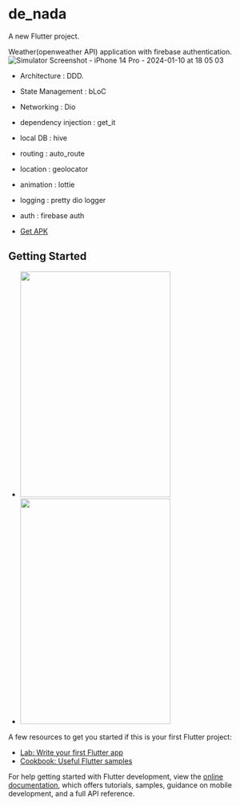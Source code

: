 # de_nada

A new Flutter project.

Weather(openweather API) application with firebase authentication.
![Simulator Screenshot - iPhone 14 Pro - 2024-01-10 at 18 05 03]()

- Architecture : DDD.
- State Management : bLoC
- Networking : Dio
- dependency injection : get_it
- local DB : hive
- routing : auto_route
- location : geolocator
- animation : lottie
- logging : pretty dio logger
- auth : firebase auth

- [Get APK](https://drive.google.com/drive/folders/1DuW9fZaS6Puh_gqWnyXzatEPFv0EiHcv?usp=drive_link)


## Getting Started

  

- <img src="https://github.com/TusharKhari/weather-app-bloc/assets/88612651/99395499-f362-46f0-90f5-3932c8a9a2ff" width="300" height="450" />
- <img src="https://github.com/TusharKhari/weather-app-bloc/assets/88612651/7ad8f448-e37a-4aef-9eea-3411a9eb9548" width="300" height="450" />

A few resources to get you started if this is your first Flutter project:

- [Lab: Write your first Flutter app](https://docs.flutter.dev/get-started/codelab)
- [Cookbook: Useful Flutter samples](https://docs.flutter.dev/cookbook)

For help getting started with Flutter development, view the
[online documentation](https://docs.flutter.dev/), which offers tutorials,
samples, guidance on mobile development, and a full API reference.
